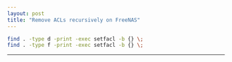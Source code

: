 ```yaml
---
layout: post
title: "Remove ACLs recursively on FreeNAS"
---
```


```bash
find . -type d -print -exec setfacl -b {} \;
find . -type f -print -exec setfacl -b {} \;
```

---
